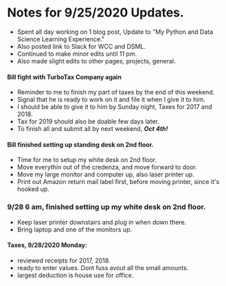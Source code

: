 # Notes for 9/25/2020 Updates.  

  * Spent all day working on 1 blog post, 
    Update to "My Python and Data Science Learning Experience."  
  * Also posted link to Slack for WCC and DSML.  
  * Continued to make minor edits until 11 pm.  
  * Also made slight edits to other pages, projects, general.  
  
  
#### Bill fight with TurboTax Company again  
  * Reminder to me to finish my part of taxes by the end of this weekend.  
  * Signal that he is ready to work on it and file it when I give it to him.  
  * I should be able to give it to him by Sunday night, Taxes for 2017 and 2018.  
  * Tax for 2019 should also be doable few days later.  
  * To finish all and submit all by next weekend, ***Oct 4th!***
    
#### Bill finished setting up standing desk on 2nd floor.  
  * Time for me to setup my white desk on 2nd floor.  
  * Move everythin out of the credenza, and move forward to door.  
  * Move my large monitor and computer up, also laser printer up.  
  * Print out Amazon return mail label first, before moving printer, since it's hooked up.  
  
### 9/28 6 am, finished setting up my white desk on 2nd floor.  
  * Keep laser printer downstairs and plug in when down there.  
  * Bring laptop and one of the monitors up.  

#### Taxes, 9/28/2020 Monday:  
  * reviewed receipts for 2017, 2018.  
  * ready to enter values.  Dont fuss avout all the small amounts.  
  * largest deduction is house use for office.  
  
  
  
  
  
